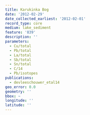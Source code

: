 ```yaml
---
title: Karukinka Bog
date: '2012-02-29'
date_collected_earliest: '2012-02-01'
record_type: core
medium: lake_sediment
feature: '839'
description: ''
parameters:
  - Cu/total
  - Pb/total
  - La/total
  - Sb/total
  - Sn/total
  - C/14
  - Pb/isotopes
publications:
  - devleeschouwer_etal14
geo_error: 0.0
geometry: ''
bbox: ~
longitude: ''
latitude: ''
---
```

